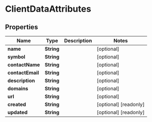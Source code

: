 

# ClientDataAttributes

## Properties

Name | Type | Description | Notes
------------ | ------------- | ------------- | -------------
**name** | **String** |  |  [optional]
**symbol** | **String** |  |  [optional]
**contactName** | **String** |  |  [optional]
**contactEmail** | **String** |  |  [optional]
**description** | **String** |  |  [optional]
**domains** | **String** |  |  [optional]
**url** | **String** |  |  [optional]
**created** | **String** |  |  [optional] [readonly]
**updated** | **String** |  |  [optional] [readonly]



